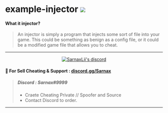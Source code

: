 # example-injector  [![](https://www.codefactor.io/repository/github/rutkuli/example-injector/badge)](https://www.codefactor.io/repository/github/rutkuli/example-injector)


#### What it injector?
> An injector is simply a program that injects some sort of file into your game. This could be something as benign as a config file, or it could be a modified game file that allows you to cheat.

***
  <p align="center">
    <a href="https://discord.gg/bzfWPSsDfR">
        <img title="Sarnax discord" alt="SarnaxLii's discord" src="https://discord.c99.nl/widget/theme-4/582142955742298132.png"/>
    </a>
</p>



#### 💬 For Sell Cheating & Support  : [discord.gg/Sarnax](https://discord.com/invite/sarnax) 
> ##### Discord : Sarnax#9999
> - Craete Cheating Private // Spoofer and Source 
> - Contact Discord to order.

***




